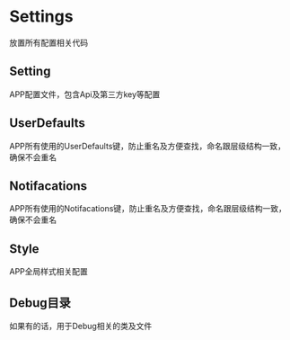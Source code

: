 # Settings

放置所有配置相关代码

## Setting

APP配置文件，包含Api及第三方key等配置

## UserDefaults

APP所有使用的UserDefaults键，防止重名及方便查找，命名跟层级结构一致，确保不会重名

## Notifacations

APP所有使用的Notifacations键，防止重名及方便查找，命名跟层级结构一致，确保不会重名

## Style

APP全局样式相关配置

## Debug目录

如果有的话，用于Debug相关的类及文件
